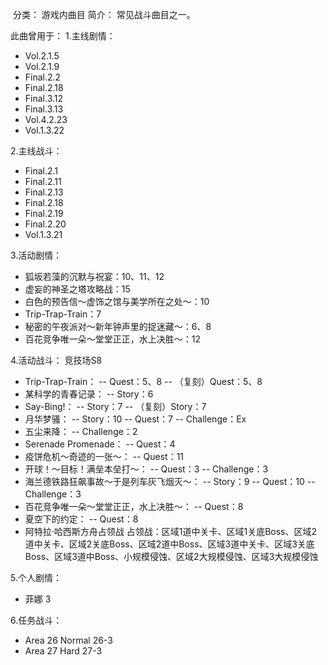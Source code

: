 ![]()
分类： 游戏内曲目
简介：
常见战斗曲目之一。

此曲曾用于：
1.主线剧情：
 - Vol.2.1.5
 - Vol.2.1.9
 - Final.2.2
 - Final.2.18
 - Final.3.12
 - Final.3.13
 - Vol.4.2.23
 - Vol.1.3.22

2.主线战斗：
 - Final.2.1
 - Final.2.11
 - Final.2.13
 - Final.2.18
 - Final.2.19
 - Final.2.20
 - Vol.1.3.21

3.活动剧情：
 - 狐坂若藻的沉默与祝宴：10、11、12
 - 虚妄的神圣之塔攻略战：15
 - 白色的预告信～虚饰之馆与美学所在之处～：10
 - Trip-Trap-Train：7
 - 秘密的午夜派对～新年钟声里的捉迷藏～：6、8
 - 百花竞争唯一朵～堂堂正正，水上决胜～：12

4.活动战斗：
竞技场S8
 - Trip-Trap-Train：
 -- Quest：5、8
 -- （复刻）Quest：5、8
 - 某科学的青春记录：
 -- Story：6
 - Say-Bing!：
 -- Story：7
 -- （复刻）Story：7
 - 月华梦骚：
 -- Story：10
 -- Quest：7
 -- Challenge：Ex
 - 五尘来降：
 -- Challenge：2
 - Serenade Promenade：
 -- Quest：4
 - 疫饼危机～奇迹的一张～：
 -- Quest：11
 - 开球！～目标！满垒本垒打～：
 -- Quest：3
 -- Challenge：3
 - 海兰德铁路狂飙事故～于是列车灰飞烟灭～：
 -- Story：9
 -- Quest：10
 -- Challenge：3
 - 百花竞争唯一朵～堂堂正正，水上决胜～：
 -- Quest：8
 - 夏空下的约定：
 -- Quest：8
 - 阿特拉·哈西斯方舟占领战 占领战：区域1道中关卡、区域1关底Boss、区域2道中关卡、区域2关底Boss、区域2道中Boss、区域3道中关卡、区域3关底Boss、区域3道中Boss、小规模侵蚀、区域2大规模侵蚀、区域3大规模侵蚀

5.个人剧情：
 - 菲娜 3

6.任务战斗：
 - Area 26 Normal 26-3
 - Area 27 Hard 27-3

